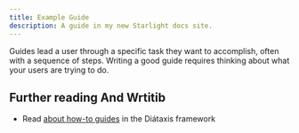 ```yaml
---
title: Example Guide
description: A guide in my new Starlight docs site.
---
```

Guides lead a user through a specific task they want to accomplish, often with a sequence of steps.
Writing a good guide requires thinking about what your users are trying to do.

## Further reading And Wrtitib

* Read [about how-to guides](https://diataxis.fr/how-to-guides/) in the Diátaxis framework